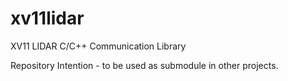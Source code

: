 # xv11lidar
XV11 LIDAR C/C++ Communication Library

Repository Intention - to be used as submodule in other projects.
